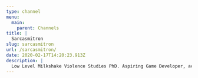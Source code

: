 ```yaml
---
type: channel
menu:
  main:
    parent: Channels
title: |
  Sarcasmitron
slug: sarcasmitron
url: /sarcasmitron/
date: 2020-02-17T14:20:23.913Z
description: |
  Low Level Milkshake Violence Studies PhD. Aspiring Game Developer, actual failed youtuber.
---
```

